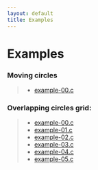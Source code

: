 ```yaml
---
layout: default
title: Examples
---
```


# Examples

### Moving circles

> * [example-00.c](examples/moving_circles/example-00.html)

### Overlapping circles grid:

> * [example-00.c](examples/overlapping_circles_grid/example-00.html)
> * [example-01.c](examples/overlapping_circles_grid/example-01.html)
> * [example-02.c](examples/overlapping_circles_grid/example-02.html)
> * [example-03.c](examples/overlapping_circles_grid/example-03.html)
> * [example-04.c](examples/overlapping_circles_grid/example-04.html)
> * [example-05.c](examples/overlapping_circles_grid/example-05.html)

